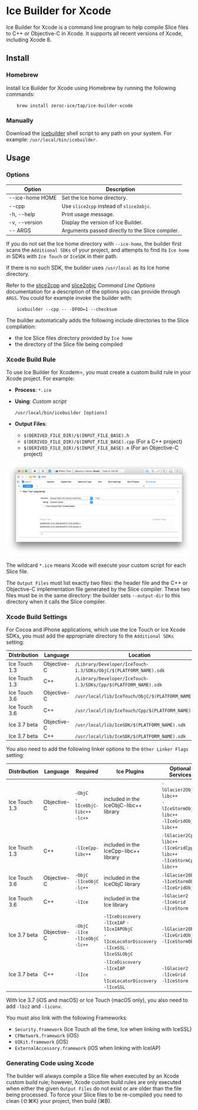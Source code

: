 # Ice Builder for Xcode

Ice Builder for Xcode is a command line program to help compile Slice files to
C++ or Objective-C in Xcode. It supports all recent versions of Xcode, including
Xcode 8.

## Install

### Homebrew

Install Ice Builder for Xcode using Homebrew by running the following commands:
```
    brew install zeroc-ice/tap/ice-builder-xcode
```
### Manually

Download the [icebuilder](icebuilder) shell script to any path on your system.
For example: `/usr/local/bin/icebuilder`.

## Usage

### Options

| Option          | Description                                     |
| --------------- | ----------------------------------------------- |
| --ice-home HOME | Set the Ice home directory.                     |
| --cpp           | Use `slice2cpp` instead of `slice2objc`.        |
| -h, --help      | Print usage message.                            |
| -v, --version   | Display the version of Ice Builder.             |
| -- ARGS         | Arguments passed directly to the Slice compiler.|

If you do not set the Ice home directory with `--ice-home`, the builder  first
scans the `Additional SDKs` of your project, and attempts to find its `Ice home`
in SDKs with `Ice Touch` or `IceSDK` in their path.

If there is no such SDK, the builder uses `/usr/local` as its Ice home
directory.

Refer to the [slice2cpp][1] and [slice2objc][2] _Command Line Options_
documentation for a description of the options you can provide through `ARGS`.
You could for example invoke the builder with:
```
    icebuilder --cpp -- -DFOO=1 --checksum
```

The builder automatically adds the following include directories to the
Slice compilation:
 * the Ice Slice files directory provided by `Ice home`
 * the directory of the Slice file being compiled

### Xcode Build Rule

To use Ice Builder for Xcodem=, you must create a custom build rule in your
Xcode project. For example:

* __Process__: `*.ice`
* __Using__: _Custom script_

    ```
    /usr/local/bin/icebuilder [options]
    ```
* __Output Files__:
    * `$(DERIVED_FILE_DIR)/$(INPUT_FILE_BASE).h`
    * `$(DERIVED_FILE_DIR)/$(INPUT_FILE_BASE).cpp` (For a C++ project)
    * `$(DERIVED_FILE_DIR)/$(INPUT_FILE_BASE).m` (For an Objective-C project)

![Xcode Custom Build Rule](XcodeCustomBuildRule.png)

The wildcard `*.ice` means Xcode will execute your custom script for each Slice
file.

The `Output Files` must list exactly two files: the header file and the
C++ or Objective-C implementation file generated by the Slice compiler.
These two files must be in the same directory: the builder sets `--output-dir`
to this directory when it calls the Slice compiler.

### Xcode Build Settings

For Cocoa and iPhone applications, which use the Ice Touch or Ice Xcode SDKs,
you must add the appropriate directory to the `Additional SDKs` setting:

| Distribution  | Language          | Location                                                           |
| ------------- | ----------------- | ------------------------------------------------------------------ |
| Ice Touch 1.3 | Objective-C       | `/Library/Developer/IceTouch-1.3/SDKs/ObjC/$(PLATFORM_NAME).sdk`   |
| Ice Touch 1.3 | C++               | `/Library/Developer/IceTouch-1.3/SDKs/Cpp/$(PLATFORM_NAME).sdk`    |
| Ice Touch 3.6 | Objective-C       | `/usr/local/lib/IceTouch/ObjC/$(PLATFORM_NAME).sdk`                |
| Ice Touch 3.6 | C++               | `/usr/local/lib/IceTouch/Cpp/$(PLATFORM_NAME).sdk`                 |
| Ice 3.7 beta  | Objective-C       | `/usr/local/lib/IceSDK/$(PLATFORM_NAME).sdk`                       |
| Ice 3.7 beta  | C++               | `/usr/local/lib/IceSDK/$(PLATFORM_NAME).sdk`                       |

You also need to add the following linker options to the `Other Linker Flags` setting:

| Distribution  | Language    | Required                                     | Ice Plugins                                                                                                | Optional Services                                                            |
| ------------  | ----------- | -----------------------------------          | ---------------------------------------------------------------------------------------------------------- | ---------------------------------------------------------------------------- |
| Ice Touch 1.3 | Objective-C | `-ObjC`<br>`-lIceObjC-libc++`<br>`-lc++`     | included in the<br>IceObjC-libc++ library                                                                     | `-lGlacier2ObjC-libc++`<br>`-lIceStormObjC-libc++`<br>`-lIceGridObjC-libc++` |
| Ice Touch 1.3 | C++         | `-lIceCpp-libc++`                            | included in the<br>IceCpp-libc++ library                                                                      | `-lGlacier2Cpp-libc++`<br>`-lIceGridCpp-libc++`<br>`-lIceStormCpp-libc++`    |
| Ice Touch 3.6 | Objective-C | `-ObjC`<br>`-lIceObjC`<br>`-lc++`            | included in the<br>IceObjC library                                                                            | `-lGlacier2ObjC`<br>`-lIceStormObjC`<br>`-lIceGridObjC`                      |
| Ice Touch 3.6 | C++         | `-lIce`                                      | included in the<br>Ice library                                                                                | `-lGlacier2`<br>`-lIceGrid`<br>`-lIceStorm`                                  |
| Ice 3.7 beta  | Objective-C | `-ObjC`<br>`-lIce`<br>`-lIceObjC`<br>`-lc++` | `-lIceDiscovery`<br> `-lIceIAP` `-lIceIAPObjC`<br>  `-lIceLocatorDiscovery`<br> `-lIceSSL` `-lIceSSLObjC`  | `-lGlacier2ObjC`<br>`-lIceGridObjC`<br> `-lIceStormObjC`                     |
| Ice 3.7 beta  | C++         | `-lIce`                                      | `-lIceDiscovery`<br> `-lIceIAP`<br> `-lIceLocatorDiscovery`<br> `-lIceSSL`                                 | `-lGlacier2`<br>`-lIceGrid`<br> `-lIceStorm`                                 |

With Ice 3.7 (iOS and macOS) or Ice Touch (macOS only), you also need to add `-lbz2` and `-liconv`.

You must also link with the following Frameworks:
* `Security.framework` (Ice Touch all the time, Ice when linking with IceSSL)
* `CFNetwork.framework` (iOS)
* `UIKit.framework` (iOS)
* `ExternalAccessory.framework` (iOS when linking with IceIAP)

### Generating Code using Xcode

The builder will always compile a Slice file when executed by an Xcode custom
build rule; however, Xcode custom build rules are only executed when either the
given `Output Files` do not exist or are older than the file being processed.
To force your Slice files to be re-compiled you need to clean (⇧⌘K) your
project, then build (⌘B).

[1]: https://doc.zeroc.com/display/Ice/slice2cpp+Command-Line+Options
[2]: https://doc.zeroc.com/display/Ice/slice2objc+Command-Line+Options
